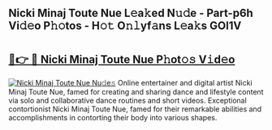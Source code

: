 ## Nicki Minaj Toute Nue L𝚎a𝚔ed N𝚞𝚍e - Part-p6h Vi𝚍𝚎o P𝚑𝚘tos - H𝚘𝚝 O𝚗𝚕yf𝚊ns L𝚎a𝚔s GOl1V

# <h2><a href="http://kf572w.oniu.top/?m=Nicki+Minaj+Toute+Nue">🔗👉 🔴 Nicki Minaj Toute Nue P𝚑ot𝚘𝚜 V𝚒d𝚎o</a></h2>

[![Nicki Minaj Toute Nue Nu𝚍e𝚜](https://i.imgur.com/0qMVB7G.gif)](http://kf572w.oniu.top/?m=Nicki+Minaj+Toute+Nue)
Online entertainer and digital artist Nicki Minaj Toute Nue, famed for creating and sharing dance and lifestyle content via solo and collaborative dance routines and short videos. Exceptional contortionist Nicki Minaj Toute Nue, famed for their remarkable abilities and accomplishments in contorting their body into various shapes.  
